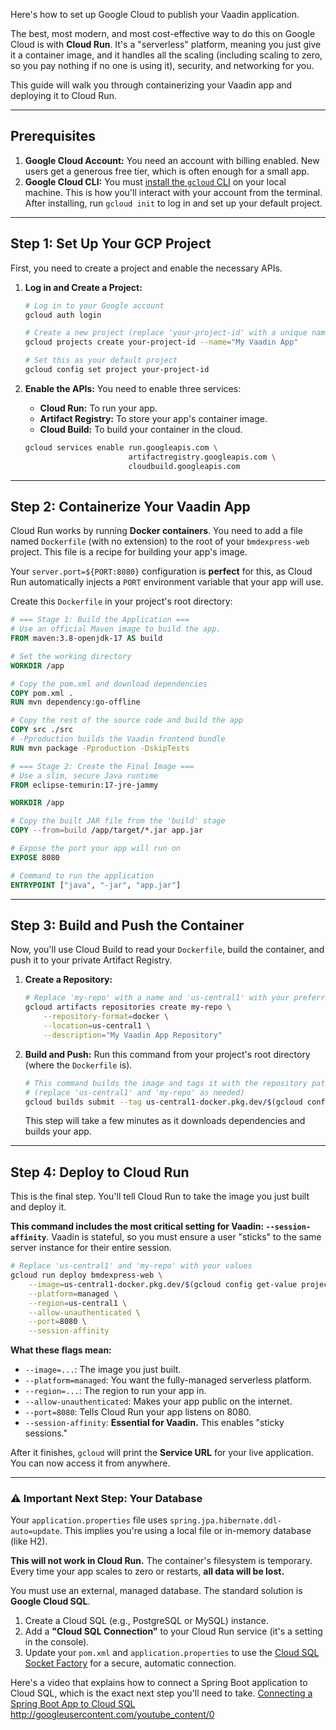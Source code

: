 Here's how to set up Google Cloud to publish your Vaadin application.

The best, most modern, and most cost-effective way to do this on Google Cloud is with **Cloud Run**. It's a "serverless" platform, meaning you just give it a container image, and it handles all the scaling (including scaling to zero, so you pay nothing if no one is using it), security, and networking for you.

This guide will walk you through containerizing your Vaadin app and deploying it to Cloud Run.

-----

## Prerequisites

1.  **Google Cloud Account:** You need an account with billing enabled. New users get a generous free tier, which is often enough for a small app.
2.  **Google Cloud CLI:** You must [install the `gcloud` CLI](https://www.google.com/search?q=%5Bhttps://cloud.google.com/sdk/docs/install%5D\(https://cloud.google.com/sdk/docs/install\)) on your local machine. This is how you'll interact with your account from the terminal. After installing, run `gcloud init` to log in and set up your default project.

-----

## Step 1: Set Up Your GCP Project

First, you need to create a project and enable the necessary APIs.

1.  **Log in and Create a Project:**

    ```bash
    # Log in to your Google account
    gcloud auth login

    # Create a new project (replace 'your-project-id' with a unique name)
    gcloud projects create your-project-id --name="My Vaadin App"

    # Set this as your default project
    gcloud config set project your-project-id
    ```

2.  **Enable the APIs:** You need to enable three services:

      * **Cloud Run:** To run your app.
      * **Artifact Registry:** To store your app's container image.
      * **Cloud Build:** To build your container in the cloud.

    <!-- end list -->

    ```bash
    gcloud services enable run.googleapis.com \
                           artifactregistry.googleapis.com \
                           cloudbuild.googleapis.com
    ```

-----

## Step 2: Containerize Your Vaadin App

Cloud Run works by running **Docker containers**. You need to add a file named `Dockerfile` (with no extension) to the root of your `bmdexpress-web` project. This file is a recipe for building your app's image.

Your `server.port=${PORT:8080}` configuration is **perfect** for this, as Cloud Run automatically injects a `PORT` environment variable that your app will use.

Create this `Dockerfile` in your project's root directory:

```dockerfile
# === Stage 1: Build the Application ===
# Use an official Maven image to build the app.
FROM maven:3.8-openjdk-17 AS build

# Set the working directory
WORKDIR /app

# Copy the pom.xml and download dependencies
COPY pom.xml .
RUN mvn dependency:go-offline

# Copy the rest of the source code and build the app
COPY src ./src
# -Pproduction builds the Vaadin frontend bundle
RUN mvn package -Pproduction -DskipTests

# === Stage 2: Create the Final Image ===
# Use a slim, secure Java runtime
FROM eclipse-temurin:17-jre-jammy

WORKDIR /app

# Copy the built JAR file from the 'build' stage
COPY --from=build /app/target/*.jar app.jar

# Expose the port your app will run on
EXPOSE 8080

# Command to run the application
ENTRYPOINT ["java", "-jar", "app.jar"]
```

-----

## Step 3: Build and Push the Container

Now, you'll use Cloud Build to read your `Dockerfile`, build the container, and push it to your private Artifact Registry.

1.  **Create a Repository:**

    ```bash
    # Replace 'my-repo' with a name and 'us-central1' with your preferred region
    gcloud artifacts repositories create my-repo \
        --repository-format=docker \
        --location=us-central1 \
        --description="My Vaadin App Repository"
    ```

2.  **Build and Push:** Run this command from your project's root directory (where the `Dockerfile` is).

    ```bash
    # This command builds the image and tags it with the repository path
    # (replace 'us-central1' and 'my-repo' as needed)
    gcloud builds submit --tag us-central1-docker.pkg.dev/$(gcloud config get-value project)/my-repo/bmdexpress-web
    ```

    This step will take a few minutes as it downloads dependencies and builds your app.

-----

## Step 4: Deploy to Cloud Run

This is the final step. You'll tell Cloud Run to take the image you just built and deploy it.

**This command includes the most critical setting for Vaadin: `--session-affinity`**. Vaadin is stateful, so you must ensure a user "sticks" to the same server instance for their entire session.

```bash
# Replace 'us-central1' and 'my-repo' with your values
gcloud run deploy bmdexpress-web \
    --image=us-central1-docker.pkg.dev/$(gcloud config get-value project)/my-repo/bmdexpress-web \
    --platform=managed \
    --region=us-central1 \
    --allow-unauthenticated \
    --port=8080 \
    --session-affinity
```

**What these flags mean:**

  * `--image=...`: The image you just built.
  * `--platform=managed`: You want the fully-managed serverless platform.
  * `--region=...`: The region to run your app in.
  * `--allow-unauthenticated`: Makes your app public on the internet.
  * `--port=8080`: Tells Cloud Run your app listens on 8080.
  * `--session-affinity`: **Essential for Vaadin.** This enables "sticky sessions."

After it finishes, `gcloud` will print the **Service URL** for your live application. You can now access it from anywhere.

-----

### ⚠️ Important Next Step: Your Database

Your `application.properties` file uses `spring.jpa.hibernate.ddl-auto=update`. This implies you're using a local file or in-memory database (like H2).

**This will not work in Cloud Run.** The container's filesystem is temporary. Every time your app scales to zero or restarts, **all data will be lost.**

You must use an external, managed database. The standard solution is **Google Cloud SQL**.

1.  Create a Cloud SQL (e.g., PostgreSQL or MySQL) instance.
2.  Add a **"Cloud SQL Connection"** to your Cloud Run service (it's a setting in the console).
3.  Update your `pom.xml` and `application.properties` to use the [Cloud SQL Socket Factory](https://www.google.com/search?q=https://github.com/GoogleCloudPlatform/cloud-sql-java-socket-factory) for a secure, automatic connection.

Here's a video that explains how to connect a Spring Boot application to Cloud SQL, which is the exact next step you'll need to take.
[Connecting a Spring Boot App to Cloud SQL](https://www.youtube.com/watch?v=dAvmQ0_wOFE)
http://googleusercontent.com/youtube_content/0
